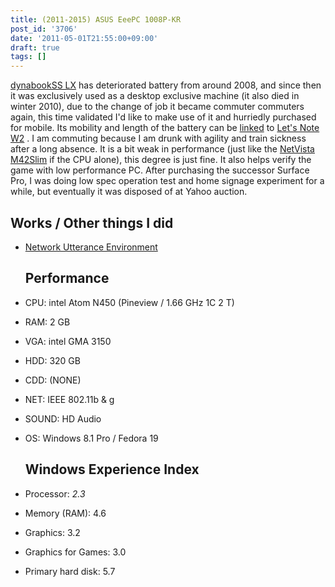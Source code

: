 ```yaml
---
title: (2011-2015) ASUS EeePC 1008P-KR
post_id: '3706'
date: '2011-05-01T21:55:00+09:00'
draft: true
tags: []
---
```


[dynabookSS LX](/dynabook-sslx190) has deteriorated battery from around 2008, and since then it was exclusively used as a desktop exclusive machine (it also died in winter 2010), due to the change of job it became commuter commuters again, this time validated I'd like to make use of it and hurriedly purchased for mobile. Its mobility and length of the battery can be [linked](/cf-w2d) to [Let's Note W2](/cf-w2d) . I am commuting because I am drunk with agility and train sickness after a long absence. It is a bit weak in performance (just like the [NetVista M42Slim](/netvista-m42slim) if the CPU alone), this degree is just fine. It also helps verify the game with low performance PC. After purchasing the successor Surface Pro, I was doing low spec operation test and home signage experiment for a while, but eventually it was disposed of at Yahoo auction.

## Works / Other things I did

*   [Network Utterance Environment](http://nue.sourceforge.jp/)
    
    ## Performance
    
*   CPU: intel Atom N450 (Pineview / 1.66 GHz 1C 2 T)
    
*   RAM: 2 GB
*   VGA: intel GMA 3150
*   HDD: 320 GB
*   CDD: (NONE)
*   NET: IEEE 802.11b & g
*   SOUND: HD Audio
*   OS: Windows 8.1 Pro / Fedora 19
    
    ## Windows Experience Index
    
*   Processor: _2.3_
    
*   Memory (RAM): 4.6
*   Graphics: 3.2
*   Graphics for Games: 3.0
*   Primary hard disk: 5.7
